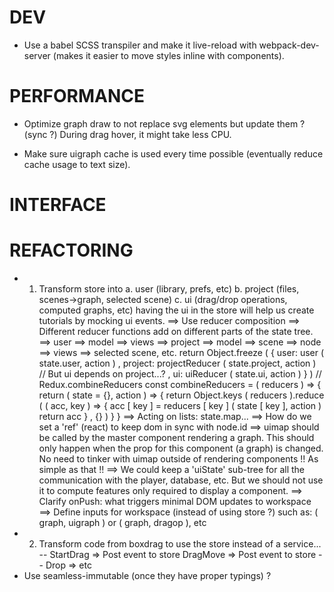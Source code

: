 # DEV

* Use a babel SCSS transpiler and make it live-reload with webpack-dev-server (makes it easier to move styles inline with components).

# PERFORMANCE

* Optimize graph draw to not replace svg elements but update them ? (sync ?)
  During drag hover, it might take less CPU.

* Make sure uigraph cache is used every time possible (eventually reduce cache usage to text size).


# INTERFACE


# REFACTORING

* 1. Transform store into
  a. user (library, prefs, etc)
  b. project (files, scenes->graph, selected scene)
  c. ui (drag/drop operations, computed graphs, etc)
     having the ui in the store will help us create tutorials by mocking
     ui events.
   ==> Use reducer composition
      ==> Different reducer functions add on different parts
          of the state tree.
          ==> user
             ==> model
             ==> views
          ==> project
             ==> model
                ==> scene
                  ==> node
             ==> views
               ==> selected scene, etc.
          return Object.freeze
          ( { user: user ( state.user, action )
            , project: projectReducer ( state.project, action )
            // But ui depends on project...?
            , ui: uiReducer ( state.ui, action )
            }
          )
          // Redux.combineReducers
          const combineReducers = ( reducers ) => {
            return ( state = {}, action ) => {
              return Object.keys ( reducers ).reduce
              ( ( acc, key ) => {
                  acc [ key ] = reducers [ key ] ( state [ key ], action )
                  return acc
                }
              , {}
              )
            }
          }
      ==> Acting on lists: state.map...
      ==> How do we set a 'ref' (react) to keep dom in sync with node.id
      ==> uimap should be called by the master component rendering a graph.
          This should only happen when the prop for this component (a graph) is changed. No need to tinker with uimap outside of rendering components !! As simple as that !!
      ==> We could keep a 'uiState' sub-tree for all the communication
          with the player, database, etc. But we should not use it to compute features only required to display a component.
      ==> Clarify onPush: what triggers minimal DOM updates to workspace
          ==> Define inputs for workspace (instead of using store ?) such
              as: ( graph, uigraph ) or ( graph, dragop ), etc
* 2. Transform code from boxdrag to use the store instead of a service...
  --
  StartDrag => Post event to store
  DragMove => Post event to store
  --
  Drop => etc
* Use seamless-immutable (once they have proper typings) ?
